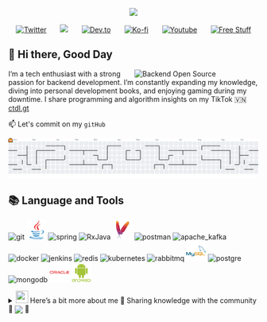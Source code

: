 <!-- Title The Full Name -->
<p align="center">
  <a href="#"><img src="https://readme-typing-svg.demolab.com?font=&size=27&pause=1000&color=F03B9E&center=true&vCenter=true&repeat=false&width=435&lines=Ho%C3%A0ng+Anh+Ti%E1%BA%BFn"></a>


<!-- Social icons section -->
<p align="center">
  <a href="https://twitter.com/hoangtien_2k3"><img width="32px" alt="Twitter" title="Twitter" src="https://i.imgur.com/OXZM1L6.png"/></a>
  &#8287;&#8287;&#8287;&#8287;&#8287;
  <a href="https://discord.gg/cFAkCXVQ" alt="Discord" title="Dev Pro Tips Discord Server"><img width="32px" src="https://i.imgur.com/OViZO8J.png"/></a>
  &#8287;&#8287;&#8287;&#8287;&#8287;
  <a href="https://dev.to/hoangtien_2k3"><img width="32px" alt="Dev.to" title="DenverCoder1 Dev.to" src="https://i.imgur.com/mVm29vK.png"></a>
  &#8287;&#8287;&#8287;&#8287;&#8287;
  <a href="https://ko-fi.com/hoangtien2k3"><img width="32px" alt="Ko-fi" title="Buy me a coffee" src="https://i.imgur.com/PpLeD3K.png"/></a>
  &#8287;&#8287;&#8287;&#8287;&#8287;
  <a href="https://www.youtube.com/@hoangtien2k3"><img width="32px" alt="Youtube" title="Youtube" src="https://i.imgur.com/qiXu7b2.png"/></a>
  &#8287;&#8287;&#8287;&#8287;&#8287;
  <a href="https://www.buymeacoffee.com/hoangtien2k3"><img width="32px" alt="Free Stuff" title="Free gifts for you" src="https://i.imgur.com/0uVwkoZ.png"/></a>
</p>


<!-- Information myself -->
<h2>👋 Hi there, Good Day</h2>

<div>
  <a href="https://github.com/reactifyx">
      <img src="img/icon_docker_sys.png" alt="Backend Open Source" align="right" width="250">
  </a>

  <div align="left">

I’m a tech enthusiast with a strong passion for backend development. I’m constantly expanding my knowledge, diving into
personal development books, and enjoying gaming during my downtime. I share programming and algorithm insights on my
TikTok 🇻🇳[ctdl.gt](https://www.tiktok.com/@ctdl.gt)

📫 Let's commit on my `gitHub`

<picture>
  <source media="(prefers-color-scheme: dark)" srcset="https://raw.githubusercontent.com/hoangtien2k3/hoangtien2k3/output/pacman-contribution-graph-dark.svg">
  <source media="(prefers-color-scheme: light)" srcset="https://raw.githubusercontent.com/hoangtien2k3/hoangtien2k3/output/pacman-contribution-graph.svg">
  <img alt="pacman contribution graph" src="https://raw.githubusercontent.com/hoangtien2k3/hoangtien2k3/output/pacman-contribution-graph.svg" width="550">
</picture>

  </div>
</div>


<h2>📚 Language and Tools</h2>
<p align="left">
  <img src="https://www.vectorlogo.zone/logos/git-scm/git-scm-icon.svg" alt="git" width="40" height="40"/> 
  <img src="https://github.com/devicons/devicon/blob/master/icons/java/java-original.svg" alt="java" width="40" height="40"/> 
  <img src="https://www.vectorlogo.zone/logos/springio/springio-icon.svg" alt="spring" width="40" height="40"/> 
  <img src="https://github.com/gilbarbara/logos/blob/main/logos/reactivex.svg" alt="RxJava" width="40" height="40"/> 
  <img src="https://github.com/devicons/devicon/blob/master/icons/maven/maven-original.svg" alt="maven" width="40" height="40"/>
  <img src="https://www.vectorlogo.zone/logos/getpostman/getpostman-icon.svg" alt="postman" width="40" height="40"/>
  <img src="https://cdn.jsdelivr.net/gh/devicons/devicon/icons/apachekafka/apachekafka-original.svg" alt="apache_kafka" width="40" height="40"/>
  <img src="https://cdn.jsdelivr.net/gh/devicons/devicon/icons/docker/docker-original.svg" alt="docker" width="40" height="40"/>
  <img src="https://cdn.jsdelivr.net/gh/devicons/devicon/icons/jenkins/jenkins-original.svg" alt="jenkins" width="40" height="40"/>
  <img src="https://cdn.jsdelivr.net/gh/devicons/devicon/icons/redis/redis-original.svg" alt="redis" width="40" height="40"/>
  <img src="https://cdn.jsdelivr.net/gh/devicons/devicon/icons/kubernetes/kubernetes-plain.svg" alt="kubernetes" width="40" height="40"/>
  <img src="https://www.vectorlogo.zone/logos/rabbitmq/rabbitmq-icon.svg" alt="rabbitmq" width="40" height="40"/>
  <img src="https://raw.githubusercontent.com/devicons/devicon/master/icons/mysql/mysql-original-wordmark.svg" alt="mysql" width="40" height="40"/>
  <img src="https://cdn.jsdelivr.net/gh/devicons/devicon/icons/postgresql/postgresql-original.svg" alt="postgre" width="40" height="40">
  <img src="https://cdn.jsdelivr.net/gh/devicons/devicon/icons/mongodb/mongodb-original-wordmark.svg" alt="mongodb" width="40" height="40">  
  <img src="https://github.com/devicons/devicon/blob/master/icons/oracle/oracle-original.svg" alt="oracle" width="40" height="40"/> 
  <img src="https://github.com/devicons/devicon/blob/master/icons/android/android-plain-wordmark.svg" alt="android" width="40" height="40"/> 
</p>


<!-- More Information Details Myself -->
<details>
<summary> <img src="https://cultofthepartyparrot.com/parrots/hd/laptop_parrot.gif" width="25" height="25"/> Here’s a bit more about me 👋 Sharing knowledge with the community 👋
  <img align="center" src="https://visitor-badge.laobi.icu/badge?page_id=hoangtien2k3.visitor-badge"> 🐳
</summary> 

<p align="center">

</a>

![TIEN2K3](gitartwork.svg)

![Grid-Snake](https://raw.githubusercontent.com/hoangtien2k3/hoangtien2k3/main/dist/grid-snake.svg)

<picture>
  <source media="(prefers-color-scheme: dark)" srcset="https://raw.githubusercontent.com/hoangtien2k3/hoangtien2k3/output/pacman-contribution-graph-dark.svg">
  <source media="(prefers-color-scheme: light)" srcset="https://raw.githubusercontent.com/hoangtien2k3/hoangtien2k3/output/pacman-contribution-graph.svg">
  <img alt="pacman contribution graph" src="https://raw.githubusercontent.com/hoangtien2k3/hoangtien2k3/output/pacman-contribution-graph.svg">
</picture>

```diff
+@ @ @ @ @ @ @ @ @ @ @ @ @ @ @ @ @ @ @ @ @ @ @ @ @ @ @ @ @ @+ +@ @ @ @ @ @ @ @ @ @ @ @ @ @ @ @ @ @ @ @ @ @ @ @ @ @ @ @+
@@        o o                                              @@ @@       _____               _                         @@
@@        | |                                              @@ @@      / ____|             | |                        @@
@@       _L_L_                                             @@ @@     | |  __  ___   _ __  | |__    __ _              @@
@@    ❮\/__-__\/❯  Programming isn't about what you know   @@ @@     | | |_ |/ _ \ | '_ \ | '_ \  / _` |             @@
@@    ❮(|~o.o~|)❯  It's about what you can figure out      @@ @@     | |__| | (_) || | | || | | || (_| |             @@
@@    ❮/ \`-'/ \❯                                          @@ @@      \_____|\___/ |_| |_||_| |_| \__,_|             @@
@@      _/`U'\_                                            @@ @@                                                     @@
@@     ( .   . )     .----------------------------.        @@ @@    __ _   __ _  _ __ ___     __ _  _ __ ___   ___   @@
@@    / /     \ \    | while( ! (succed=try() ) ) |        @@ @@   / _` | / _` || '_ ` _ \   / _` || '_ ` _ \ / _ \  @@
@@    \ |  ,  | /    '----------------------------'        @@ @@  | (_| || (_| || | | | | | | (_| || | | | | |  __/  @@
@@     \|=====|/                                           @@ @@   \__, | \__,_||_| |_| |_|  \__,_||_| |_| |_|\___|  @@
@@      |_.^._|                                            @@ @@    __/ |                                            @@
@@      | |"| |                                            @@ @@   |___/                \___/                        @@
@@      ( ) ( )    Testing leads to failure                @@ @@                         \_/                         @@
@@      |_| |_|    and failure leads to understanding      @@ @@                          |                          @@
@@  _.-' _j L_ '-._                                        @@ @@                     hoangtien2k3                    @@
@@ (___.'     '.___)                                       @@ @@                                                     @@
+@ @ @ @ @ @ @ @ @ @ @ @ @ @ @ @ @ @ @ @ @ @ @ @ @ @ @ @ @ @+ +@ @ @ @ @ @ @ @ @ @ @ @ @ @ @ @ @ @ @ @ @ @ @ @ @ @ @ @+
```

 <h3> 📚 Language </h3>
<p align="left">
  <img src="https://img.shields.io/badge/Python-snow?logo=python&logoColor=3776AB" alt="" />
  <img src="https://img.shields.io/badge/Java-snow?logo=coffeescript&logoColor=FC4C02" alt="" />
  <img src="https://img.shields.io/badge/C%2B%2B-snow?logo=c%2B%2B&logoColor=00599C" alt="" />
  <img src="https://img.shields.io/badge/C-snow?logo=c&logoColor=A8B9CC" alt="" />
  <img src="https://img.shields.io/badge/C%23-snow?logo=csharp&logoColor=512BD4" alt="" />
  <img src="https://img.shields.io/badge/JavaScript-snow?logo=javascript&logoColor=E9CE30" alt="" />
  <img src="https://img.shields.io/badge/Go-snow?logo=go&logoColor=00ADD8" alt="" />
  <img src="https://img.shields.io/badge/Swift-snow?logo=swift&logoColor=F05138" alt="" />
  <img src="https://img.shields.io/badge/Rust-snow?logo=rust&logoColor=000000" alt="" />
  <img src="https://img.shields.io/badge/Ruby-snow?logo=ruby&logoColor=CC342D" alt="" />
  <img src="https://img.shields.io/badge/Kotlin-snow?logo=kotlin&logoColor=7F52FF" alt="" />
  <img src="https://img.shields.io/badge/TypeScript-snow?logo=typescript&logoColor=3178C6" alt="" />
  <img src="https://img.shields.io/badge/Dart-snow?logo=dart&logoColor=0175C2" alt="" />
</p>

<h3>🔥 Streak Stats</h3>

  <!-- GitHub Readme Streak Stats - https://github.com/DenverCoder1/github-readme-streak-stats -->
  <p>
    <a href="https://github.com/hoangtien2k3/github-readme-streak-stats">
      <img title="🔥 Get streak stats for your profile at git.io/streak-stats" alt="hoangtien2k3's streak" src="https://streak-stats.demolab.com/?user=hoangtien2k3&theme=monokai-metallian&hide_border=true"/>
      <img src="https://i.ibb.co/N366vtQ/hoangtien2k3.png" alt="hoangtien2k3" width="200px">
    </a>
    <p>🔥 Get streak stats for your profile at <a href="hoangtien2k3.github.io">hoangtien2k3.github.io</a></p>
  </p>

<h3>💻💬 GitHub Profile Stats</h3>

  <div align="center">
    <img src="https://cultofthepartyparrot.com/parrots/hd/githubparrot.gif" width="25" height="25"/>
    <img src="https://cultofthepartyparrot.com/flags/hd/iranparrot.gif" width="25" height="25"/>
    <img src="https://cultofthepartyparrot.com/parrots/asyncparrot.gif" width="36" height="25"/>
    <img src="https://cultofthepartyparrot.com/parrots/exceptionallyfastparrot.gif" width="25" height="25"/>
    <img src="https://cultofthepartyparrot.com/parrots/hd/60fpsparrot.gif" width="25" height="25"/>
    <img src="https://cultofthepartyparrot.com/parrots/hd/jumpingparrot.gif" width="25" height="25"/>
    <img src="https://cultofthepartyparrot.com/parrots/hd/opensourceparrot.gif" width="25" height="25"/>
    <img src="https://cultofthepartyparrot.com/parrots/hd/dealwithitnowparrot.gif" width="25" height="25"/>
    <img src="https://cultofthepartyparrot.com/parrots/hd/hypnoparrotlight.gif" width="25" height="25"/>
    <img src="https://cultofthepartyparrot.com/parrots/databaseparrot.gif" width="25" height="25"/>
    <img src="https://cultofthepartyparrot.com/parrots/fixparrot.gif" width="36" height="25"/>
    <img src="https://cultofthepartyparrot.com/parrots/hd/laptop_parrot.gif" width="25" height="25"/>
    <img src="https://cultofthepartyparrot.com/parrots/hd/spinningparrot.gif" width="25" height="25"/>
    <img src="https://cultofthepartyparrot.com/parrots/hd/levitationparrot.gif" width="25" height="25"/>
    <img src="https://cultofthepartyparrot.com/parrots/hd/meldparrot.gif" width="25" height="25"/>
    <img src="https://cultofthepartyparrot.com/parrots/slomoparrot.gif" width="25" height="25"/>
    <img src="https://cultofthepartyparrot.com/parrots/hd/moonwalkingparrot.gif" width="25" height="25"/>
    <img src="https://cultofthepartyparrot.com/parrots/hd/stableparrot.gif" width="25" height="25"/>
    <img src="https://cultofthepartyparrot.com/parrots/hd/scienceparrot.gif" width="25" height="25"/>
    <img src="https://cultofthepartyparrot.com/parrots/hd/pirateparrot.gif" width="25" height="25"/>
    <img src="https://cultofthepartyparrot.com/parrots/hd/footballparrot.gif" width="25" height="25"/>
    <img src="https://cultofthepartyparrot.com/parrots/hd/illuminatiparrot.gif" width="25" height="25"/>
    <img src="https://cultofthepartyparrot.com/parrots/hd/hypnoparrotdark.gif" width="25" height="25"/>
    <img src="https://cultofthepartyparrot.com/parrots/hd/mustacheparrot.gif" width="25" height="25"/>
</div>


<a href="#"><img alt="hoangtien2k3's Github Stats" src="https://denvercoder1-github-readme-stats.vercel.app/api/?username=hoangtien2k3&show_icons=true&include_all_commits=true&count_private=true&theme=react&hide_border=true&bg_color=1F222E&title_color=F85D7F&icon_color=F8D866" height="192px"/></a>
<a href="#"><img alt="hoangtien2k3's Top Languages" src="https://denvercoder1-github-readme-stats.vercel.app/api/top-langs/?username=hoangtien2k3&langs_count=8&layout=compact&theme=react&hide_border=true&bg_color=1F222E&title_color=F85D7F&icon_color=F8D866&hide=Jupyter%20Notebook,Roff" height="192px"/></a>

<b>Note:</b> Top languages is only a metric of the languages my public code consists of and doesn't reflect experience
or skill level.

<a href="https://github.com/ashutosh00710/github-readme-activity-graph"><img alt="hoangtien2k3's Activity Graph" src="https://github-readme-activity-graph.vercel.app/graph/?username=hoangtien2k3&bg_color=1F222E&color=F8D866&line=F85D7F&point=FFFFFF&hide_border=true" /></a>

<h3>⚡ Recent GitHub Activity</h3>

 <a href="https://commits.top/vietnam.html">
  <img src="http://iot.fbiego.com/api/v1/commits?user=hoangtien2k3&country=VietNam&bg_color=293035&text_color=fafafa&border_color=293035">
  </a>
  <a href="https://commits.top/vietnam_private.html">
  <img src="http://iot.fbiego.com/api/v1/commits?user=hoangtien2k3&country=VietNam_Private&bg_color=293035&text_color=fafafa&border_color=293035">
  </a>

  <p><a href="hoangtien2k3.github.io"><img src="https://github.com/hoangtien2k3/hoangtien2k3/blob/main/profile-3d-contrib/profile-night-rainbow.svg" alt="@hoangtien2k3's Web hoangtien2k3"></a></p>

</details>  

